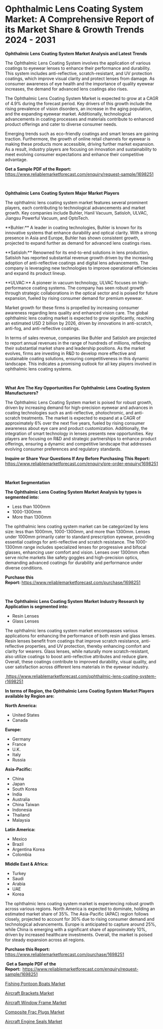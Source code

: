 <p><h1>Ophthalmic Lens Coating System Market: A Comprehensive Report of its Market Share & Growth Trends 2024 - 2031</h1></p><p><strong>Ophthalmic Lens Coating System Market Analysis and Latest Trends</strong></p>
<p><p>The Ophthalmic Lens Coating System involves the application of various coatings to eyewear lenses to enhance their performance and durability. This system includes anti-reflective, scratch-resistant, and UV protection coatings, which improve visual clarity and protect lenses from damage. As consumer awareness of eye health and the importance of quality eyewear increases, the demand for advanced lens coatings also rises.</p><p>The Ophthalmic Lens Coating System Market is expected to grow at a CAGR of 4.9% during the forecast period. Key drivers of this growth include the rising prevalence of vision disorders, an increase in the aging population, and the expanding eyewear market. Additionally, technological advancements in coating processes and materials contribute to enhanced product offerings and cater to diverse consumer needs.</p><p>Emerging trends such as eco-friendly coatings and smart lenses are gaining traction. Furthermore, the growth of online retail channels for eyewear is making these products more accessible, driving further market expansion. As a result, industry players are focusing on innovation and sustainability to meet evolving consumer expectations and enhance their competitive advantage.</p></p>
<p><strong>Get a Sample PDF of the Report:&nbsp;</strong> <a href="https://www.reliablemarketforecast.com/enquiry/request-sample/1698251?utm_campaign=1108&utm_medium=2&utm_source=Github&utm_content=ia&utm_term=16122024&utm_id=ophthalmic-lens-coating-system">https://www.reliablemarketforecast.com/enquiry/request-sample/1698251</a></p>
<p>&nbsp;</p>
<p><strong>Ophthalmic Lens Coating System Major Market Players</strong></p>
<p><p>The ophthalmic lens coating system market features several prominent players, each contributing to technological advancements and market growth. Key companies include Buhler, Hanil Vacuum, Satisloh, ULVAC, Jiangsu Powerful Vacuum, and OptoTech. </p><p>**Buhler:** A leader in coating technologies, Buhler is known for its innovative systems that enhance durability and optical clarity. With a strong presence in Asia and Europe, Buhler has shown consistent growth, projected to expand further as demand for advanced lens coatings rises.</p><p>**Satisloh:** Renowned for its end-to-end solutions in lens production, Satisloh has reported substantial revenue growth driven by the increasing adoption of anti-reflective coatings and digital lens advancements. The company is leveraging new technologies to improve operational efficiencies and expand its product lineup.</p><p>**ULVAC:** A pioneer in vacuum technology, ULVAC focuses on high-performance coating systems. The company has seen robust growth through strategic collaborations in the optical sector and is poised for future expansion, fueled by rising consumer demand for premium eyewear.</p><p>Market growth for these firms is propelled by increasing consumer awareness regarding lens quality and enhanced vision care. The global ophthalmic lens coating market is expected to grow significantly, reaching an estimated USD 2 billion by 2026, driven by innovations in anti-scratch, anti-fog, and anti-reflective coatings.</p><p>In terms of sales revenue, companies like Buhler and Satisloh are projected to report annual revenues in the range of hundreds of millions, reflecting their substantial market share and leadership positions. As the market evolves, firms are investing in R&D to develop more effective and sustainable coating solutions, ensuring competitiveness in this dynamic landscape. This indicates a promising outlook for all key players involved in ophthalmic lens coating systems.</p></p>
<p>&nbsp;</p>
<p><strong>What Are The Key Opportunities For Ophthalmic Lens Coating System Manufacturers?</strong></p>
<p><p>The Ophthalmic Lens Coating System market is poised for robust growth, driven by increasing demand for high-precision eyewear and advances in coating technologies such as anti-reflective, photochromic, and anti-scratch treatments. The market is expected to expand at a CAGR of approximately 6% over the next five years, fueled by rising consumer awareness about eye care and product customization. Additionally, the integration of smart technology in lenses presents new opportunities. Key players are focusing on R&D and strategic partnerships to enhance product offerings, ensuring a dynamic and competitive landscape that addresses evolving consumer preferences and regulatory standards.</p></p>
<p><strong>Inquire or Share Your Questions If Any Before Purchasing This Report:</strong> <a href="https://www.reliablemarketforecast.com/enquiry/pre-order-enquiry/1698251?utm_campaign=1108&utm_medium=2&utm_source=Github&utm_content=ia&utm_term=16122024&utm_id=ophthalmic-lens-coating-system">https://www.reliablemarketforecast.com/enquiry/pre-order-enquiry/1698251</a></p>
<p>&nbsp;</p>
<p><strong>Market Segmentation</strong></p>
<p><strong>The Ophthalmic Lens Coating System Market Analysis by types is segmented into:</strong></p>
<p><ul><li>Less than 1000mm</li><li>1000-1300mm</li><li>More than 1300mm</li></ul></p>
<p><p>The ophthalmic lens coating system market can be categorized by lens size: less than 1000mm, 1000-1300mm, and more than 1300mm. Lenses under 1000mm primarily cater to standard prescription eyewear, providing essential coatings for anti-reflective and scratch resistance. The 1000-1300mm range includes specialized lenses for progressive and bifocal glasses, enhancing user comfort and vision. Lenses over 1300mm often serve niche markets like safety goggles and high-precision optics, demanding advanced coatings for durability and performance under diverse conditions.</p></p>
<p><strong>Purchase this Report:&nbsp;</strong><a href="https://www.reliablemarketforecast.com/purchase/1698251?utm_campaign=1108&utm_medium=2&utm_source=Github&utm_content=ia&utm_term=16122024&utm_id=ophthalmic-lens-coating-system">https://www.reliablemarketforecast.com/purchase/1698251</a></p>
<p>&nbsp;</p>
<p><strong>The Ophthalmic Lens Coating System Market Industry Research by Application is segmented into:</strong></p>
<p><ul><li>Resin Lenses</li><li>Glass Lenses</li></ul></p>
<p><p>The ophthalmic lens coating system market encompasses various applications for enhancing the performance of both resin and glass lenses. Resin lenses benefit from coatings that improve scratch resistance, anti-reflective properties, and UV protection, thereby enhancing comfort and clarity for wearers. Glass lenses, while naturally more scratch-resistant, also utilize coatings to boost anti-reflective attributes and reduce glare. Overall, these coatings contribute to improved durability, visual quality, and user satisfaction across different lens materials in the eyewear industry.</p></p>
<p><a href="https://www.reliablemarketforecast.com/ophthalmic-lens-coating-system-r1698251?utm_campaign=1108&utm_medium=2&utm_source=Github&utm_content=ia&utm_term=16122024&utm_id=ophthalmic-lens-coating-system">&nbsp;https://www.reliablemarketforecast.com/ophthalmic-lens-coating-system-r1698251</a></p>
<p><strong>In terms of Region, the Ophthalmic Lens Coating System Market Players available by Region are:</strong></p>
<p>
    <p> <strong> North America: </strong>
        <ul>
            <li>United States</li>
            <li>Canada</li>
        </ul>
        </p> 
    <p> <strong> Europe: </strong>
        <ul>
            <li>Germany</li>
            <li>France</li>
            <li>U.K.</li>
            <li>Italy</li>
            <li>Russia</li>
        </ul>
        </p> 
    <p> <strong> Asia-Pacific: </strong>
        <ul>
            <li>China</li>
            <li>Japan</li>
            <li>South Korea</li>
            <li>India</li>
            <li>Australia</li>
            <li>China Taiwan</li>
            <li>Indonesia</li>
            <li>Thailand</li>
            <li>Malaysia</li>
        </ul>
        </p> 
    <p> <strong> Latin America: </strong>
        <ul>
            <li>Mexico</li>
            <li>Brazil</li>
            <li>Argentina Korea</li>
            <li>Colombia</li>
        </ul>
        </p> 
    <p> <strong> Middle East & Africa: </strong>
        <ul>
            <li>Turkey</li>
            <li>Saudi</li>
            <li>Arabia</li>
            <li>UAE</li>
            <li>Korea</li>
        </ul>
    </p>
    </p>
<p><p>The ophthalmic lens coating system market is experiencing robust growth across various regions. North America is expected to dominate, holding an estimated market share of 35%. The Asia-Pacific (APAC) region follows closely, projected to account for 30% due to rising consumer demand and technological advancements. Europe is anticipated to capture around 25%, while China is emerging with a significant share of approximately 10%, driven by increased healthcare investments. Overall, the market is poised for steady expansion across all regions.</p></p>
<p><strong>Purchase this Report: </strong><a href="https://www.reliablemarketforecast.com/purchase/1698251?utm_campaign=1108&utm_medium=2&utm_source=Github&utm_content=ia&utm_term=16122024&utm_id=ophthalmic-lens-coating-system">https://www.reliablemarketforecast.com/purchase/1698251</a></p>
<p>&nbsp;<strong>Get a Sample PDF of the Report:&nbsp;&nbsp;</strong><a href="https://www.reliablemarketforecast.com/enquiry/request-sample/1698251?utm_campaign=1108&utm_medium=2&utm_source=Github&utm_content=ia&utm_term=16122024&utm_id=ophthalmic-lens-coating-system">https://www.reliablemarketforecast.com/enquiry/request-sample/1698251</a></p>
<p><strong></strong></p>
<p><p><a href="https://www.linkedin.com/pulse/global-fishing-pontoon-boats-market-analysis-report-encompassing-onafe?utm_campaign=1108&utm_medium=2&utm_source=Github&utm_content=ia&utm_term=16122024&utm_id=ophthalmic-lens-coating-system">Fishing Pontoon Boats Market</a></p><p><a href="https://www.linkedin.com/pulse/aircraft-brackets-market-size-global-revenue-volume-status-vfzme?utm_campaign=1108&utm_medium=2&utm_source=Github&utm_content=ia&utm_term=16122024&utm_id=ophthalmic-lens-coating-system">Aircraft Brackets Market</a></p><p><a href="https://www.linkedin.com/pulse/whats-driving-aircraft-window-frame-market-cagr-4-expected-jpnfe?utm_campaign=1108&utm_medium=2&utm_source=Github&utm_content=ia&utm_term=16122024&utm_id=ophthalmic-lens-coating-system">Aircraft Window Frame Market</a></p><p><a href="https://www.linkedin.com/pulse/composite-frac-plugs-revenue-growth-report-2024-2031-9fv8e?utm_campaign=1108&utm_medium=2&utm_source=Github&utm_content=ia&utm_term=16122024&utm_id=ophthalmic-lens-coating-system">Composite Frac Plugs Market</a></p><p><a href="https://www.linkedin.com/pulse/future-aircraft-engine-seals-market-trend-analysis-forecasted-lkj6e?utm_campaign=1108&utm_medium=2&utm_source=Github&utm_content=ia&utm_term=16122024&utm_id=ophthalmic-lens-coating-system">Aircraft Engine Seals Market</a></p></p>